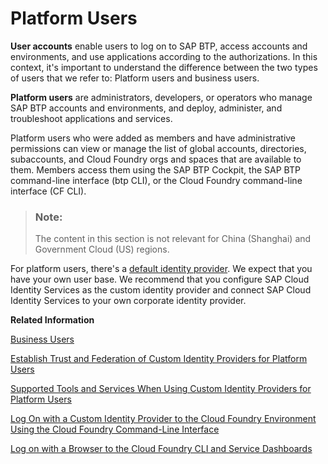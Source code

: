 <!-- loio9e5e635e45eb4fc99a00060043285649 -->

# Platform Users

**User accounts** enable users to log on to SAP BTP, access accounts and environments, and use applications according to the authorizations. In this context, it's important to understand the difference between the two types of users that we refer to: Platform users and business users.

**Platform users** are administrators, developers, or operators who manage SAP BTP accounts and environments, and deploy, administer, and troubleshoot applications and services. 

Platform users who were added as members and have administrative permissions can view or manage the list of global accounts, directories, subaccounts, and Cloud Foundry orgs and spaces that are available to them. Members access them using the SAP BTP Cockpit, the SAP BTP command-line interface \(btp CLI\), or the Cloud Foundry command-line interface \(CF CLI\).

> ### Note:  
> The content in this section is not relevant for China \(Shanghai\) and Government Cloud \(US\) regions.

For platform users, there's a [default identity provider](default-identity-provider-d6a8db7.md). We expect that you have your own user base. We recommend that you configure SAP Cloud Identity Services as the custom identity provider and connect SAP Cloud Identity Services to your own corporate identity provider.

**Related Information**  


[Business Users](business-users-3a3f0e1.md "User accounts enable users to log on to SAP BTP, access accounts and environments, and use applications according to the authorizations. In this context, it's important to understand the difference between the two types of users that we refer to: business users and platform users.")

[Establish Trust and Federation of Custom Identity Providers for Platform Users](establish-trust-and-federation-of-custom-identity-providers-for-platform-users-c368984.md "You want to use a custom identity provider for the platform users of SAP BTP in different environments and at the different account levels: global account, directory, and subaccount. By default, platform users in multi-environment subaccounts are users in the default identity provider.")

[Supported Tools and Services When Using Custom Identity Providers for Platform Users](supported-tools-and-services-when-using-custom-identity-providers-for-platform-users-94ef515.md "Not all tools and services of SAP BTP support the use of custom identity providers with platform users. We provide a list of tools and services, which support this feature and any restrictions that apply.")

[Log On with a Custom Identity Provider to the Cloud Foundry Environment Using the Cloud Foundry Command-Line Interface](log-on-with-a-custom-identity-provider-to-the-cloud-foundry-environment-using-the-cloud-d477618.md "Learn how to use different methods to log on to Cloud Foundry using a custom identity provider (IdP).")

[Log on with a Browser to the Cloud Foundry CLI and Service Dashboards](log-on-with-a-browser-to-the-cloud-foundry-cli-and-service-dashboards-7eb0943.md "Platform users of the Cloud Foundry environment have the option to log on with a custom identity provider or the default identity provider.")

